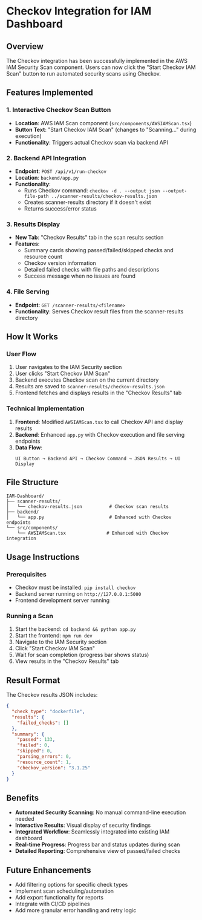 # Checkov Integration for IAM Dashboard

## Overview

The Checkov integration has been successfully implemented in the AWS IAM Security Scan component. Users can now click the "Start Checkov IAM Scan" button to run automated security scans using Checkov.

## Features Implemented

### 1. Interactive Checkov Scan Button

- **Location**: AWS IAM Scan component (`src/components/AWSIAMScan.tsx`)
- **Button Text**: "Start Checkov IAM Scan" (changes to "Scanning..." during execution)
- **Functionality**: Triggers actual Checkov scan via backend API

### 2. Backend API Integration

- **Endpoint**: `POST /api/v1/run-checkov`
- **Location**: `backend/app.py`
- **Functionality**:
  - Runs Checkov command: `checkov -d . --output json --output-file-path ../scanner-results/checkov-results.json`
  - Creates scanner-results directory if it doesn't exist
  - Returns success/error status

### 3. Results Display

- **New Tab**: "Checkov Results" tab in the scan results section
- **Features**:
  - Summary cards showing passed/failed/skipped checks and resource count
  - Checkov version information
  - Detailed failed checks with file paths and descriptions
  - Success message when no issues are found

### 4. File Serving

- **Endpoint**: `GET /scanner-results/<filename>`
- **Functionality**: Serves Checkov result files from the scanner-results directory

## How It Works

### User Flow

1. User navigates to the IAM Security section
2. User clicks "Start Checkov IAM Scan"
3. Backend executes Checkov scan on the current directory
4. Results are saved to `scanner-results/checkov-results.json`
5. Frontend fetches and displays results in the "Checkov Results" tab

### Technical Implementation

1. **Frontend**: Modified `AWSIAMScan.tsx` to call Checkov API and display results
2. **Backend**: Enhanced `app.py` with Checkov execution and file serving endpoints
3. **Data Flow**:
   ```
   UI Button → Backend API → Checkov Command → JSON Results → UI Display
   ```

## File Structure

```
IAM-Dashboard/
├── scanner-results/
│   └── checkov-results.json          # Checkov scan results
├── backend/
│   └── app.py                        # Enhanced with Checkov endpoints
└── src/components/
    └── AWSIAMScan.tsx               # Enhanced with Checkov integration
```

## Usage Instructions

### Prerequisites

- Checkov must be installed: `pip install checkov`
- Backend server running on `http://127.0.0.1:5000`
- Frontend development server running

### Running a Scan

1. Start the backend: `cd backend && python app.py`
2. Start the frontend: `npm run dev`
3. Navigate to the IAM Security section
4. Click "Start Checkov IAM Scan"
5. Wait for scan completion (progress bar shows status)
6. View results in the "Checkov Results" tab

## Result Format

The Checkov results JSON includes:

```json
{
  "check_type": "dockerfile",
  "results": {
    "failed_checks": []
  },
  "summary": {
    "passed": 133,
    "failed": 0,
    "skipped": 0,
    "parsing_errors": 0,
    "resource_count": 1,
    "checkov_version": "3.1.25"
  }
}
```

## Benefits

- **Automated Security Scanning**: No manual command-line execution needed
- **Interactive Results**: Visual display of security findings
- **Integrated Workflow**: Seamlessly integrated into existing IAM dashboard
- **Real-time Progress**: Progress bar and status updates during scan
- **Detailed Reporting**: Comprehensive view of passed/failed checks

## Future Enhancements

- Add filtering options for specific check types
- Implement scan scheduling/automation
- Add export functionality for reports
- Integrate with CI/CD pipelines
- Add more granular error handling and retry logic

